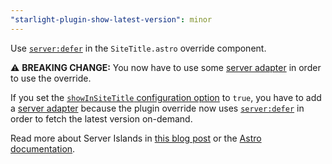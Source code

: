 ```yaml
---
"starlight-plugin-show-latest-version": minor
---
```


Use [`server:defer`](https://docs.astro.build/en/reference/directives-reference/#serverdefer) in the `SiteTitle.astro` override component.

⚠️ **BREAKING CHANGE:** You now have to use some [server adapter](https://docs.astro.build/en/guides/on-demand-rendering/#server-adapters) in order to use the override.

If you set the [`showInSiteTitle` configuration option](https://starlight-plugin-show-latest-version.trueberryless.org/configuration/#showinsitetitle) to `true`, you have to add a [server adapter](https://docs.astro.build/en/guides/on-demand-rendering/#server-adapters) because the plugin override now uses [`server:defer`](https://docs.astro.build/en/reference/directives-reference/#serverdefer) in order to fetch the latest version on-demand.

Read more about Server Islands in [this blog post](https://astro.build/blog/future-of-astro-server-islands/) or the [Astro documentation](https://docs.astro.build/en/guides/server-islands/).
